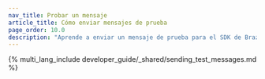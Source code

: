 ```yaml
---
nav_title: Probar un mensaje 
article_title: Cómo enviar mensajes de prueba
page_order: 10.0
description: "Aprende a enviar un mensaje de prueba para el SDK de Braze."
---
```


{% multi_lang_include developer_guide/_shared/sending_test_messages.md %} 
